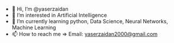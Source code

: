 - 👋 Hi, I’m @yaserzaidan
- 👀 I’m interested in Artificial Intelligence
- 🌱 I’m currently learning python, Data Science, Neural Networks, Machine Learning
- 📫 How to reach me => Email: yaserzaidan2000@gmail.com

<!---
yaserzaidan/yaserzaidan is a ✨ special ✨ repository because its `README.md` (this file) appears on your GitHub profile.
You can click the Preview link to take a look at your changes.
--->

